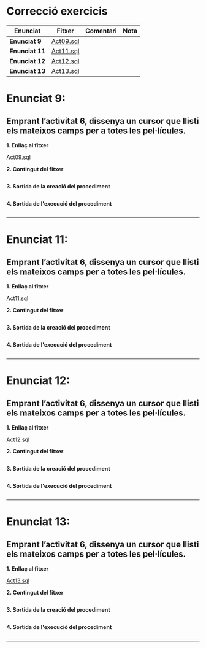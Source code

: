 # Correcció exercicis

|Enunciat|Fitxer|Comentari|Nota|
|--------|------|---------|----|
|**Enunciat 9**| [Act09.sql](https://github.com/paurigine/exercicis_mp02_uf03/blob/main/git/m2_uf3/RieraPau_Act_03_ProcEmm_MySQL/RieraPau_Act_03_ProcEmm_MySQL_Apartat_009.sql) | | |
|**Enunciat 11**| [Act11.sql](https://github.com/paurigine/exercicis_mp02_uf03/blob/main/git/m2_uf3/RieraPau_Act_03_ProcEmm_MySQL/RieraPau_Act_03_ProcEmm_MySQL_Apartat_011.sql) | | |
|**Enunciat 12**| [Act12.sql](https://github.com/paurigine/exercicis_mp02_uf03/blob/main/git/m2_uf3/RieraPau_Act_03_ProcEmm_MySQL/RieraPau_Act_03_ProcEmm_MySQL_Apartat_012.sql) | | |
|**Enunciat 13**| [Act13.sql]() | | |

# **Enunciat 9**:

## Emprant l’**activitat 6**, dissenya un cursor que llisti els mateixos camps per a totes les pel·lícules.

**1. Enllaç al fitxer**

[Act09.sql](https://github.com/paurigine/exercicis_mp02_uf03/blob/main/git/m2_uf3/RieraPau_Act_03_ProcEmm_MySQL/RieraPau_Act_03_ProcEmm_MySQL_Apartat_009.sql)

**2. Contingut del fitxer**

```sql

```

**3. Sortida de la creació del procediment**

```sql

```

**4. Sortida de l'execució del procediment**

```sql

```

---

# **Enunciat 11**:

## Emprant l’**activitat 6**, dissenya un cursor que llisti els mateixos camps per a totes les pel·lícules.

**1. Enllaç al fitxer**

[Act11.sql](https://github.com/paurigine/exercicis_mp02_uf03/blob/main/git/m2_uf3/RieraPau_Act_03_ProcEmm_MySQL/RieraPau_Act_03_ProcEmm_MySQL_Apartat_011.sql)

**2. Contingut del fitxer**

```sql

```

**3. Sortida de la creació del procediment**

```sql

```

**4. Sortida de l'execució del procediment**

```sql

```

---

# **Enunciat 12**:

## Emprant l’**activitat 6**, dissenya un cursor que llisti els mateixos camps per a totes les pel·lícules.

**1. Enllaç al fitxer**

[Act12.sql](https://github.com/paurigine/exercicis_mp02_uf03/blob/main/git/m2_uf3/RieraPau_Act_03_ProcEmm_MySQL/RieraPau_Act_03_ProcEmm_MySQL_Apartat_012.sql)

**2. Contingut del fitxer**

```sql

```

**3. Sortida de la creació del procediment**

```sql

```

**4. Sortida de l'execució del procediment**

```sql

```

---

# **Enunciat 13**:

## Emprant l’**activitat 6**, dissenya un cursor que llisti els mateixos camps per a totes les pel·lícules.

**1. Enllaç al fitxer**

[Act13.sql]()

**2. Contingut del fitxer**

```sql

```

**3. Sortida de la creació del procediment**

```sql

```

**4. Sortida de l'execució del procediment**

```sql

```

---
